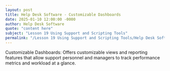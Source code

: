 ```yaml
---
layout: post
title: Help Desk Software - Customizable Dashboards
date: 2025-01-10 12:00:00 -0000
author: Help Desk Software
quote: "content here"
subject: "Lesson 19 Using Support and Scripting Tools"
permalink: "/Lesson 19 Using Support and Scripting Tools/Help Desk Software/Help Desk Software - Customizable Dashboards"
---
```


Customizable Dashboards: Offers customizable views and reporting features that allow support personnel and managers to track performance metrics and workload at a glance.
